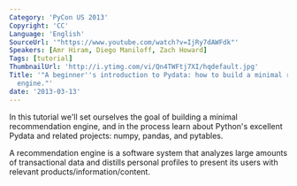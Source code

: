 ```yaml
---
Category: 'PyCon US 2013'
Copyright: 'CC'
Language: 'English'
SourceUrl: '"https://www.youtube.com/watch?v=IjRy7dAWFdk"'
Speakers: [Amr Hiram, Diego Maniloff, Zach Howard]
Tags: [tutorial]
ThumbnailUrl: 'http://i.ytimg.com/vi/Qn4TWFtj7XI/hqdefault.jpg'
Title: '"A beginner''s introduction to Pydata: how to build a minimal recommendation
  engine."'
date: '2013-03-13'
---
```

In this tutorial we'll set ourselves the goal of building a minimal recommendation engine, and in the process learn about Python's excellent Pydata and related projects: numpy, pandas, and pytables.

A recommendation engine is a software system that analyzes large amounts of transactional data and distills personal profiles to present its users with relevant products/information/content.